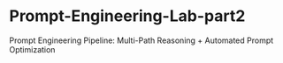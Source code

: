 # Prompt-Engineering-Lab-part2
Prompt Engineering Pipeline: Multi-Path Reasoning + Automated Prompt Optimization

